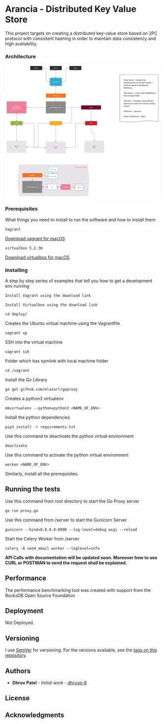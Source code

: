 # Arancia - Distributed Key Value Store

This project targets on creating a distributed key-value store based on 2PC protocol with consistent hashing in order to maintain data consistency and high availability. 

### Architecture
![Alt text](./AranciaDB.jpg "AranciaDB Architecture")

### Prerequisites

What things you need to install to run the software and how to install them

```
Vagrant
```
[Download vagrant for macOS](https://releases.hashicorp.com/vagrant/2.2.5/vagrant_2.2.5_x86_64.dmg)

```
virtualbox 5.2.30 
```
[Download virtualbox for macOS](https://download.virtualbox.org/virtualbox/5.2.30/VirtualBox-5.2.30-130521-OSX.dmg)

### Installing

A step by step series of examples that tell you how to get a development env running


```
Install Vagrant using the download link
```

```
Install Virtualbox using the download link
```

```
cd deploy/
```

Creates the Ubuntu virtual machine using the Vagrantfile
```
vagrant up
```

SSH into the virtual machine
```
vagrant ssh
```

Folder which has symlink with local machine folder
```
cd /vagrant
```

Install the Go Library
```
go get github.com/elazarl/goproxy
```

Creates a python3 virtualenv
```
mkvirtualenv --python=python3 <NAME_OF_ENV>
```

Install the python dependencies
```
pip3 install -r requirements.txt
```

Use this command to deactivate the python virtual environment
```
deactivate
```

Use this command to activate the python virtual environment
```
workon <NAME_OF_ENV>
```

Similarly, install all the prerequisites.

## Running the tests

Use this command from root directory to start the Go Proxy server 
```
go run proxy.go
```

Use this command from /server to start the Gunicorn Server
```
gunicorn --bind=0.0.0.0:8000 --log-level=debug wsgi --reload
```

Start the Celery Worker from /server
```
celery -A send_email worker --loglevel=info
```

**API Calls with documentation will be updated soon. Moreover how to use CURL or POSTMAN to send the request shall be explained.**

## Performance

The performance benchmarking tool was created with support from the RocksDB Open Source Foundation

## Deployment

Not Deployed.

## Versioning

I use [SemVer](http://semver.org/) for versioning. For the versions available, see the [tags on this repository](https://github.com/dhruvp-8/arancia/tags).

## Authors

* **Dhruv Patel** - *Initial work* - [dhruvp-8](https://github.com/dhruvp-8)


## License


## Acknowledgments
